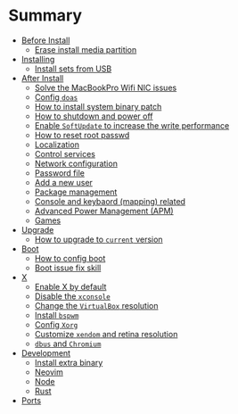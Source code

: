 # Summary

- [Before Install]()
    - [Erase install media partition](./erase_install_media_partition.md)
- [Installing]()
    - [Install sets from USB](./install_sets_from_usb.md)
- [After Install]()
    - [Solve the MacBookPro Wifi NIC issues](./solve-mbp-wifi-nic-issue.md)
    - [Config `doas`](./config_doas.md)
    - [How to install system binary patch](./how_to_install_system_binary_patch.md)
    - [How to shutdown and power off](./how_to_power_off.md)
    - [Enable `SoftUpdate` to increase the write performance](./enable_soft_update.md)
    - [How to reset root passwd](./how_to_reset_root_password.md)
    - [Localization](./localization.md)
    - [Control services](./control_services.md)
    - [Network configuration](./network_configuration.md)
    - [Password file](./password_file.md)
    - [Add a new user](./add_a_new_user.md)
    - [Package management](./package_management.md)
    - [Console and keybaord (mapping) related](./console_related.md)
    - [Advanced Power Management (APM)](./advance_power_management.md)
    - [Games](./games.md)
- [Upgrade]()
    - [How to upgrade to `current` version](./how_to_upgrade_to_current_version.md)
- [Boot]()
    - [How to config boot](./how_to_config_boot.md)
    - [Boot issue fix skill](./boot_issue_fix_skill.md)
- [X]()
    - [Enable X by default](./enable_x_by_default.md)
    - [Disable the `xconsole`](./disable_the_xconsole.md)
    - [Change the `VirtualBox` resolution](./change_virtualbox_resolution.md)
    - [Install `bspwm`](./install_bspwm.md)
    - [Config `Xorg`](./config_xorg.md)
    - [Customize `xendom` and retina resolution](./customiz_xenodm.md)
    - [`dbus` and `Chromium`](./dbus_and_chromium.md)
- [Development]()
    - [Install extra binary](./install_extra_binary.md)
    - [Neovim](./neovim.md)
    - [Node](./node.md)
    - [Rust](./rust.md)
- [Ports](./ports.md)

